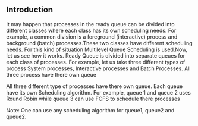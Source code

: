 ## Introduction
It may happen that processes in the ready queue can be divided into different classes where each class has its own scheduling needs. For example, a common division is a foreground (interactive) process and background (batch) processes.These two classes have different scheduling needs. For this kind of situation Multilevel Queue Scheduling is used.Now, let us see how it works. 
Ready Queue is divided into separate queues for each class of processes. For example, let us take three different types of process System processes, Interactive processes and Batch Processes. All three process have there own queue

All three different type of processes have there own queue. Each queue have its own Scheduling algorithm. For example, queue 1 and queue 2 uses Round Robin while queue 3 can use FCFS to schedule there processes

Note: One can use any scheduling algorithm for queue1, queue2 and queue2.
